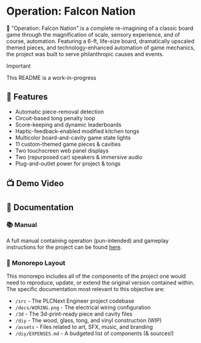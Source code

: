 # Operation: Falcon Nation

🦅 "Operation: Falcon Nation" is a complete re-imagining of a classic board game through the magnification of scale, sensory experience, and of course, automation. Featuring a 6-ft, life-size board, dramatically upscaled themed pieces, and technology-enhanced automation  of game mechanics, the project was built to serve philanthropic causes and events.

> [!IMPORTANT]
> This README is a work-in-progress

## 🌟 Features

* Automatic piece-removal detection
* Circuit-based tong penalty loop
* Score-keeping and dynamic leaderboards
* Haptic-feedback-enabled modified kitchen tongs
* Multicolor board-and-cavity game state lights
* 11 custom-themed game pieces & cavities
* Two touchscreen web panel displays
* Two (repurposed car) speakers & immersive audio
* Plug-and-outlet power for project & tongs

## 📺 Demo Video

## 📘 Documentation

### 📚 Manual

A full manual containing operation (pun-intended) and gameplay instructions for the project can be found [here](/MANUAL.md).

### 🔖 Monorepo Layout

This monorepo includes all of the components of the project one would need to reproduce, update, or extend the original version contained within. The specific documentation most relevant to this objective are:

* `/src` - The PLCNext Engineer project codebase
* `/docs/WIRING.png` - The electrical wiring configuration
* `/3d` - The 3d-print-ready piece and cavity files
* `/diy` - The wood, glass, tong, and vinyl construction (WIP)
* `/assets` - Files related to art, SFX, music, and branding
* `/diy/EXPENSES.md` - A budgeted list of components (& sources!)
